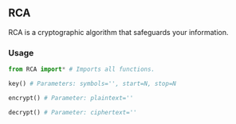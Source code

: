 ## RCA
RCA is a cryptographic algorithm that safeguards your information.
### Usage
```python
from RCA import* # Imports all functions.

key() # Parameters: symbols='', start=N, stop=N

encrypt() # Parameter: plaintext=''

decrypt() # Parameter: ciphertext=''
```
